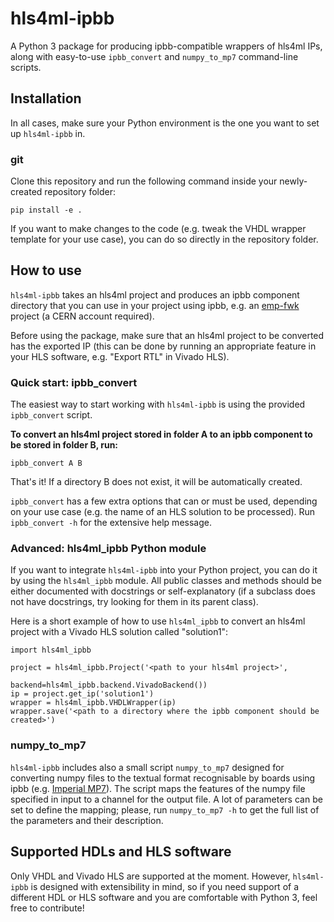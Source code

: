 # hls4ml-ipbb

A Python 3 package for producing ipbb-compatible wrappers of hls4ml IPs, along with easy-to-use `ipbb_convert` and `numpy_to_mp7` command-line scripts.

## Installation
In all cases, make sure your Python environment is the one you want to set up `hls4ml-ipbb` in.

### git
Clone this repository and run the following command inside your newly-created repository folder:
```
pip install -e .
```
If you want to make changes to the code (e.g. tweak the VHDL wrapper template for your use case), you can do so directly in the repository folder.

## How to use
`hls4ml-ipbb` takes an hls4ml project and produces an ipbb component directory that you can use in your project using ipbb, e.g. an [emp-fwk](https://gitlab.cern.ch/p2-xware/firmware/emp-fwk) project (a CERN account required).

Before using the package, make sure that an hls4ml project to be converted has the exported IP (this can be done by running an appropriate feature in your HLS software, e.g. "Export RTL" in Vivado HLS).

### Quick start: ipbb_convert
The easiest way to start working with `hls4ml-ipbb` is using the provided `ipbb_convert` script.

**To convert an hls4ml project stored in folder A to an ipbb component to be stored in folder B, run:**
```
ipbb_convert A B
```
That's it! If a directory B does not exist, it will be automatically created.

`ipbb_convert` has a few extra options that can or must be used, depending on your use case (e.g. the name of an HLS solution to be processed). Run `ipbb_convert -h` for the extensive help message.

### Advanced: hls4ml_ipbb Python module
If you want to integrate `hls4ml-ipbb` into your Python project, you can do it by using the `hls4ml_ipbb` module. All public classes and methods should be either documented with docstrings or self-explanatory (if a subclass does not have docstrings, try looking for them in its parent class).

Here is a short example of how to use `hls4ml_ipbb` to convert an hls4ml project with a Vivado HLS solution called "solution1":
```python3
import hls4ml_ipbb

project = hls4ml_ipbb.Project('<path to your hls4ml project>',
                              backend=hls4ml_ipbb.backend.VivadoBackend())
ip = project.get_ip('solution1')
wrapper = hls4ml_ipbb.VHDLWrapper(ip)
wrapper.save('<path to a directory where the ipbb component should be created>')
```

### numpy_to_mp7
`hls4ml-ipbb` includes also a small script `numpy_to_mp7` designed for converting numpy files to the textual format recognisable by boards using ipbb (e.g. [Imperial MP7](http://www.hep.ph.ic.ac.uk/mp7/)).
The script maps the features of the numpy file specified in input to a channel for the output file. A lot of parameters can be set to define the mapping; please, run `numpy_to_mp7 -h` to get the full list of the parameters and their description.

## Supported HDLs and HLS software
Only VHDL and Vivado HLS are supported at the moment. However, `hls4ml-ipbb` is designed with extensibility in mind, so if you need support of a different HDL or HLS software and you are comfortable with Python 3, feel free to contribute!
